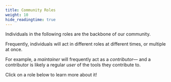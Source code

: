 ```yaml
---
title: Community Roles
weight: 10
hide_readingtime: true
---
```


Individuals in the following roles are the backbone of our community.

Frequently, individuals will act in different roles at different times, or multiple at once.

For example, a _maintainer_ will frequently act as a _contributor—_ and a contributor is likely a regular _user_ of the tools they contribute to.

Click on a role below to learn more about it!